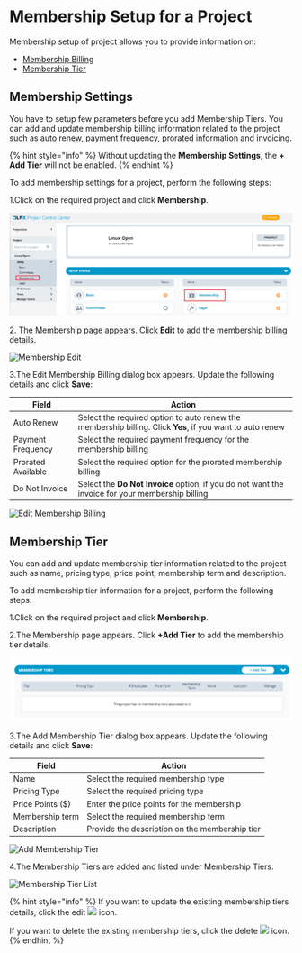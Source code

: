 # Membership Setup for a Project

Membership setup of project allows you to provide information on:

* [Membership Billing](membership-setup-for-a-project.md#billing-information)&#x20;
* [Membership Tier](membership-setup-for-a-project.md#membership-tier)&#x20;

## Membership Settings <a href="#billing-information" id="billing-information"></a>

You have to setup few parameters before you add Membership Tiers. You can add and update membership billing information related to the project such as auto renew, payment frequency, prorated information and invoicing.

{% hint style="info" %}
Without updating the **Membership Settings**, the **+ Add Tier** will not be enabled.
{% endhint %}

To add membership settings for a project, perform the following steps:

1.Click on the required project and click **Membership**.

![Membership](../../.gitbook/assets/Basic.png)

2\. The Membership page appears. Click **Edit** to add the membership billing details.

![Membership Edit](<../../.gitbook/assets/Membership\_Edit (1).png>)

3.The Edit Membership Billing dialog box appears. Update the following details and click **Save**:

| **Field**          | **Action**                                                                                                |
| ------------------ | --------------------------------------------------------------------------------------------------------- |
| Auto Renew         | Select the required option to auto renew the membership billing. Click **Yes**, if you want to auto renew |
| Payment Frequency  | Select the required payment frequency for the membership billing                                          |
| Prorated Available | Select the required option for the prorated membership billing                                            |
| Do Not Invoice     | Select the **Do Not Invoice** option, if you do not want the invoice for your membership billing          |

![Edit Membership Billing](../../.gitbook/assets/Edit\_Membership\_Billing.png)

## Membership Tier

You can add and update membership tier information related to the project such as name, pricing type, price point, membership term and description.

To add membership tier information for a project, perform the following steps:

1.Click on the required project and click **Membership**.

2.The Membership page appears. Click **+Add Tier** to add the membership tier details.

![Add Tier](<../../.gitbook/assets/image (25).png>)

3.The Add Membership Tier dialog box appears. Update the following details and click **Save**:

| **Field**        | **Action**                                     |
| ---------------- | ---------------------------------------------- |
| Name             | Select the required membership type            |
| Pricing Type     | Select the required pricing type               |
| Price Points ($) | Enter the price points for the membership      |
| Membership term  | Select the required membership term            |
| Description      | Provide the description on the membership tier |

![Add Membership Tier](../../.gitbook/assets/Add\_Membership\_Tier.png)

4.The Membership Tiers are added and listed under Membership Tiers.

![Membership Tier List](../../.gitbook/assets/MS\_Tier.png)

{% hint style="info" %}
If you want to update the existing membership tiers details, click the edit ![](<../../.gitbook/assets/Edit\_Icon (1).png>) icon.

If you want to delete the existing membership tiers, click the delete ![](../../.gitbook/assets/delete\_icon.png) icon.
{% endhint %}
